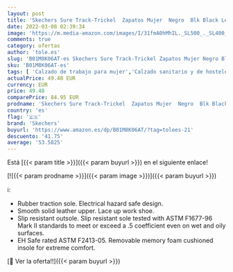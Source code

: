 ```yaml
---
layout: post
title: 'Skechers Sure Track-Trickel  Zapatos Mujer  Negro  Blk Black Leather   39 EU'
date: 2022-03-08 02:39:34
image: 'https://m.media-amazon.com/images/I/31fmA0hMhIL._SL500_._SL400_.jpg'
comments: true
category: ofertas
author: 'tole.es'
slug: 'B01M8K06AT-es Skechers Sure Track-Trickel Zapatos Mujer Negro Blk Black...'
sku: 'B01M8K06AT-es'
tags: [ 'Calzado de trabajo para mujer','Calzado sanitario y de hostelería para mujer','Zapatos','Zapatos para mujer','Zapatos sanitarios y de hostelería para mujer','Zapatos y complementos','skechers','zapatos', ]
actualPrice: 49.48 EUR
currency: EUR
price: 49.48
comparePrice: 84.95 EUR
prodname: 'Skechers Sure Track-Trickel  Zapatos Mujer  Negro  Blk Black Leather   39 EU'
country: 'es'
flag: '🇪🇸'
brand: 'Skechers'
buyurl: 'https://www.amazon.es/dp/B01M8K06AT/?tag=tolees-21'
descuento: '41.75'
average: '53.5825'
---
```


Está [{{< param title >}}]({{< param buyurl >}}) en el siguiente enlace!

[![{{< param prodname >}}]({{< param image >}})]({{< param buyurl >}})

ℹ️:

- Rubber traction sole. Electrical hazard safe design.
- Smooth solid leather upper. Lace up work shoe.
- Slip resistant outsole. Slip resistant sole tested with ASTM F1677-96 Mark II standards to meet or exceed a .5 coefficient even on wet and oily surfaces.
- EH Safe rated ASTM F2413-05. Removable memory foam cushioned insole for extreme comfort.

[🛒 Ver la oferta!!]({{< param buyurl >}})

